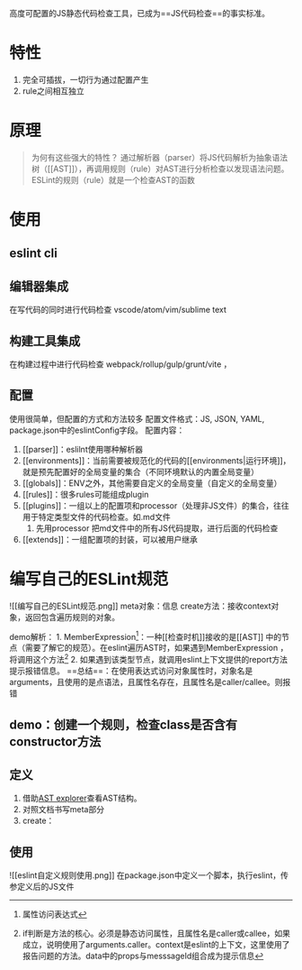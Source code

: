 高度可配置的JS静态代码检查工具，已成为==JS代码检查==的事实标准。

# 特性
1. 完全可插拔，一切行为通过配置产生
2. rule之间相互独立

# 原理

> 为何有这些强大的特性？
通过解析器（parser）将JS代码解析为抽象语法树（[[AST]]），再调用规则（rule）对AST进行分析检查以发现语法问题。
ESLint的规则（rule）就是一个检查AST的函数

# 使用
## eslint cli
## 编辑器集成
在写代码的同时进行代码检查
vscode/atom/vim/sublime text
## 构建工具集成
在构建过程中进行代码检查
webpack/rollup/gulp/grunt/vite ，
## 配置
使用很简单，但配置的方式和方法较多
配置文件格式：JS, JSON, YAML, package.json中的eslintConfig字段。
配置内容：
 1. [[parser]]：eslilnt使用哪种解析器
 2. [[environments]]：当前需要被规范化的代码的[[environments|运行环境]]，就是预先配置好的全局变量的集合（不同环境默认的内置全局变量）
 3. [[globals]]：ENV之外，其他需要自定义的全局变量（自定义的全局变量）
 4. [[rules]]：很多rules可能组成plugin
 5. [[plugins]]：一组以上的配置项和processor（处理非JS文件）的集合，往往用于特定类型文件的代码检查。如.md文件
	 1. 先用processor 把md文件中的所有JS代码提取，进行后面的代码检查
 6. [[extends]]：一组配置项的封装，可以被用户继承

# 编写自己的ESLint规范
![[编写自己的ESLint规范.png]]
meta对象：信息
create方法：接收context对象，返回包含遍历规则的对象。

demo解析：
	1. MemberExpression[^1]：一种[[检查时机]]接收的是[[AST]] 中的节点（需要了解它的规范）。在eslint遍历AST时，如果遇到MemberExpression ，将调用这个方法[^2]
	2. 如果遇到该类型节点，就调用eslint上下文提供的report方法提示报错信息。
==总结==：在使用表达式访问对象属性时，对象名是arguments，且使用的是点语法，且属性名存在，且属性名是caller/callee。则报错
## demo：创建一个规则，检查class是否含有constructor方法
## 定义
1. 借助[AST explorer](https://astexplorer.net/)查看AST结构。
2. 对照文档书写meta部分
3. create：
## 使用
![[eslint自定义规则使用.png]]
在package.json中定义一个脚本，执行eslint，传参定义后的JS文件 
[^1]: 属性访问表达式
[^2]: if判断是方法的核心。必须是静态访问属性，且属性名是caller或callee，如果成立，说明使用了arguments.caller。context是eslint的上下文，这里使用了报告问题的方法。data中的props与messsageId组合成为提示信息